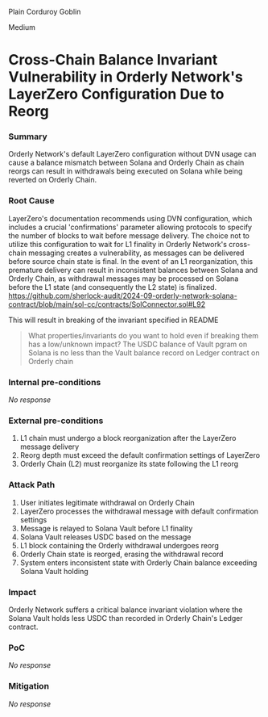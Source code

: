 Plain Corduroy Goblin

Medium

# Cross-Chain Balance Invariant Vulnerability in Orderly Network's LayerZero Configuration Due to Reorg

### Summary

Orderly Network's default LayerZero configuration without DVN usage can cause a balance mismatch between Solana and Orderly Chain as chain reorgs can result in withdrawals being executed on Solana while being reverted on Orderly Chain.


### Root Cause

LayerZero's documentation recommends using DVN configuration, which includes a crucial 'confirmations' parameter allowing protocols to specify the number of blocks to wait before message delivery. The choice not to utilize this configuration to wait for L1 finality in Orderly Network's cross-chain messaging creates a vulnerability, as messages can be delivered before source chain state is final. In the event of an L1 reorganization, this premature delivery can result in inconsistent balances between Solana and Orderly Chain, as withdrawal messages may be processed on Solana before the L1 state (and consequently the L2 state) is finalized.
https://github.com/sherlock-audit/2024-09-orderly-network-solana-contract/blob/main/sol-cc/contracts/SolConnector.sol#L92

This will result in breaking of the invariant specified in README
> What properties/invariants do you want to hold even if breaking them has a low/unknown impact?
The USDC balance of Vault pgram on Solana is no less than the Vault balance record on Ledger contract on Orderly chain

### Internal pre-conditions

_No response_

### External pre-conditions

1. L1 chain must undergo a block reorganization after the LayerZero message delivery
2. Reorg depth must exceed the default confirmation settings of LayerZero
3. Orderly Chain (L2) must reorganize its state following the L1 reorg

### Attack Path

1. User initiates legitimate withdrawal on Orderly Chain
2. LayerZero processes the withdrawal message with default confirmation settings
3. Message is relayed to Solana Vault before L1 finality
4. Solana Vault releases USDC based on the message
5. L1 block containing the Orderly withdrawal undergoes reorg
6. Orderly Chain state is reorged, erasing the withdrawal record
7. System enters inconsistent state with Orderly Chain balance exceeding Solana Vault holding

### Impact

Orderly Network suffers a critical balance invariant violation where the Solana Vault holds less USDC than recorded in Orderly Chain's Ledger contract. 

### PoC

_No response_

### Mitigation

_No response_
